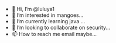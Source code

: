 - 👋 Hi, I’m @luluya1
- 👀 I’m interested in mangoes...
- 🌱 I’m currently learning java ...
- 💞️ I’m looking to collaborate on security...
- 📫 How to reach me email maybe...

<!---
luluya1/luluya1 is a ✨ special ✨ repository because its `README.md` (this file) appears on your GitHub profile.
You can click the Preview link to take a look at your changes.
--->
